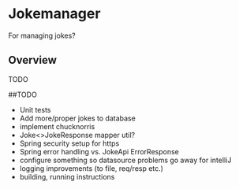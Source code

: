 # Jokemanager

For managing jokes?

## Overview  

TODO

##TODO

- Unit tests
- Add more/proper jokes to database
- implement chucknorris
- Joke<>JokeResponse mapper util?
- Spring security setup for https
- Spring error handling vs. JokeApi ErrorResponse
- configure something so datasource problems go away for intelliJ
- logging improvements (to file, req/resp etc.)
- building, running instructions
 